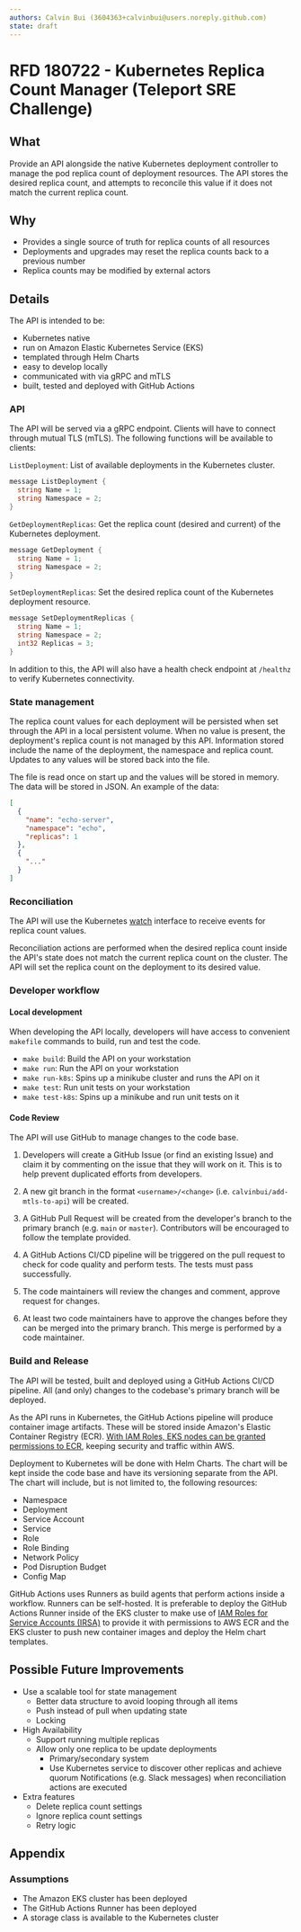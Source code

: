 ```yaml
---
authors: Calvin Bui (3604363+calvinbui@users.noreply.github.com)
state: draft
---
```


# RFD 180722 - Kubernetes Replica Count Manager (Teleport SRE Challenge)

## What

Provide an API alongside the native Kubernetes deployment controller to manage the pod replica count of deployment resources. The API stores the desired replica count, and attempts to reconcile this value if it does not match the current replica count.

## Why

- Provides a single source of truth for replica counts of all resources
- Deployments and upgrades may reset the replica counts back to a previous number
- Replica counts may be modified by external actors

## Details

The API is intended to be:
  - Kubernetes native
  - run on Amazon Elastic Kubernetes Service (EKS)
  - templated through Helm Charts
  - easy to develop locally
  - communicated with via gRPC and mTLS
  - built, tested and deployed with GitHub Actions

### API

The API will be served via a gRPC endpoint. Clients will have to connect through mutual TLS (mTLS). The following functions will be available to clients:

`ListDeployment`: List of available deployments in the Kubernetes cluster.

```go
message ListDeployment {
  string Name = 1;
  string Namespace = 2;
}
```

`GetDeploymentReplicas`: Get the replica count (desired and current) of the Kubernetes deployment.

```go
message GetDeployment {
  string Name = 1;
  string Namespace = 2;
}
```

`SetDeploymentReplicas`: Set the desired replica count of the Kubernetes deployment resource.

```go
message SetDeploymentReplicas {
  string Name = 1;
  string Namespace = 2;
  int32 Replicas = 3;
}
```

In addition to this, the API will also have a health check endpoint at `/healthz` to verify Kubernetes connectivity.

### State management

The replica count values for each deployment will be persisted when set through the API in a local persistent volume. When no value is present, the deployment's replica count is not managed by this API. Information stored include the name of the deployment, the namespace and replica count. Updates to any values will be stored back into the file.

The file is read once on start up and the values will be stored in memory. The data will be stored in JSON. An example of the data:

```json
[
  {
    "name": "echo-server",
    "namespace": "echo",
    "replicas": 1
  },
  {
    "..."
  }
]
```

### Reconciliation

The API will use the Kubernetes [watch](https://pkg.go.dev/k8s.io/apimachinery/pkg/watch) interface to receive events for replica count values.

Reconciliation actions are performed when the desired replica count inside the API's state does not match the current replica count on the cluster. The API will set the replica count on the deployment to its desired value.

### Developer workflow

#### Local development

When developing the API locally, developers will have access to convenient `makefile` commands to build, run and test the code.

- `make build`: Build the API on your workstation
- `make run`: Run the API on your workstation
- `make run-k8s`: Spins up a minikube cluster and runs the API on it
- `make test`: Run unit tests on your workstation
- `make test-k8s`: Spins up a minikube and run unit tests on it

#### Code Review
The API will use GitHub to manage changes to the code base.

1. Developers will create a GitHub Issue (or find an existing Issue) and claim it by commenting on the issue that they will work on it. This is to help prevent duplicated efforts from developers.

2. A new git branch in the format `<username>/<change>` (i.e. `calvinbui/add-mtls-to-api`) will be created.

3. A GitHub Pull Request will be created from the developer's branch to the primary branch (e.g. `main` or `master`). Contributors will be encouraged to follow the template provided.

4. A GitHub Actions CI/CD pipeline will be triggered on the pull request to check for code quality and perform tests. The tests must pass successfully.

5. The code maintainers will review the changes and comment, approve request for changes.

6. At least two code maintainers have to approve the changes before they can be merged into the primary branch. This merge is performed by a code maintainer.

### Build and Release

The API will be tested, built and deployed using a GitHub Actions CI/CD pipeline. All (and only) changes to the codebase's primary branch will be deployed.

As the API runs in Kubernetes, the GitHub Actions pipeline will produce container image artifacts. These will be stored inside Amazon's Elastic Container Registry (ECR). [With IAM Roles, EKS nodes can be granted permissions to ECR](https://docs.aws.amazon.com/AmazonECR/latest/userguide/ECR_on_EKS.html), keeping security and traffic within AWS.

Deployment to Kubernetes will be done with Helm Charts. The chart will be kept inside the code base and have its versioning separate from the API. The chart will include, but is not limited to, the following resources:

- Namespace
- Deployment
- Service Account
- Service
- Role
- Role Binding
- Network Policy
- Pod Disruption Budget
- Config Map

GitHub Actions uses Runners as build agents that perform actions inside a workflow. Runners can be self-hosted. It is preferable to deploy the GitHub Actions Runner inside of the EKS cluster to make use of [IAM Roles for Service Accounts (IRSA)][IRSA] to provide it with permissions to AWS ECR and the EKS cluster to push new container images and deploy the Helm chart templates.

## Possible Future Improvements

- Use a scalable tool for state management
  - Better data structure to avoid looping through all items
  - Push instead of pull when updating state
  - Locking
- High Availability
  - Support running multiple replicas
  - Allow only one replica to be update deployments
    - Primary/secondary system
    - Use Kubernetes service to discover other replicas and achieve quorum
 Notifications (e.g. Slack messages) when reconciliation actions are executed
- Extra features
  - Delete replica count settings
  - Ignore replica count settings
  - Retry logic

## Appendix

### Assumptions

- The Amazon EKS cluster has been deployed
- The GitHub Actions Runner has been deployed
- A storage class is available to the Kubernetes cluster


[IRSA]: https://docs.aws.amazon.com/emr/latest/EMR-on-EKS-DevelopmentGuide/setting-up-enable-IAM.html
